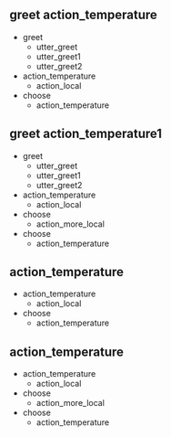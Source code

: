 ## greet action_temperature
* greet
    - utter_greet
    - utter_greet1
    - utter_greet2
* action_temperature
    - action_local
* choose
    - action_temperature

## greet action_temperature1
* greet
    - utter_greet
    - utter_greet1
    - utter_greet2
* action_temperature
    - action_local
* choose
    - action_more_local
* choose
    - action_temperature

## action_temperature
* action_temperature
    - action_local
* choose
    - action_temperature

## action_temperature
* action_temperature
    - action_local
* choose
    - action_more_local
* choose
    - action_temperature

